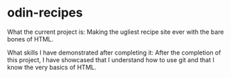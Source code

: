 # odin-recipes

What the current project is:
Making the ugliest recipe site ever with the bare bones of HTML.

What skills I have demonstrated after completing it:
After the completion of this project, I have showcased that I understand how to use git and that I know the very basics of HTML. 